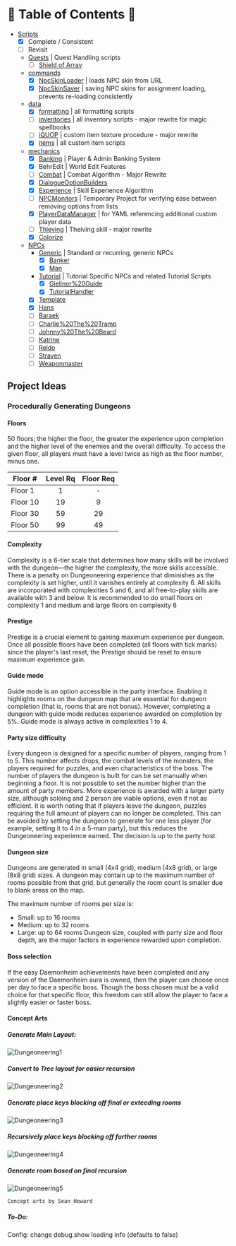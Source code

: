 # :taco: Table of Contents :taco:
- [Scripts](../scripts/)
    - [x] Complete / Consistent
    - [ ] Revisit
    - [Quests](../scripts/Quests) | Quest Handling scripts
        - [ ] [Shield of Arrav](../scripts/Quests/Shield%20of%20Arrav.dsc)
    - [commands](../scripts/commands)
        - [x] [NpcSkinLoader](../scripts/commands/NpcSkinLoader.dsc) | loads NPC skin from URL
        - [x] [NpcSkinSaver](../scripts/commands/NpcSkinSaver.dsc) | saving NPC skins for assignment loading, prevents re-loading consistently
    - [data](../scripts/data)
        - [x] [formatting](../scripts/data/formatting.dsc) | all formatting scripts
        - [ ] [inventories](../scripts/data/inventories.dsc) | all inventory scripts - major rewrite for magic spellbooks
        - [ ] [iQUOP](../scripts/NPCs/iQUOP.dsc) | custom item texture procedure - major rewrite
        - [x] [items](../scripts/NPCs/items.dsc) | all custom item scripts
    - [mechanics](../scripts/mechanics)
        - [x] [Banking](../scripts/mechanics/Banking.dsc) | Player & Admin Banking System
        - [x] BehrEdit | World Edit Features
        - [ ] [Combat](../scripts/mechanics/Combat.dsc) | Combat Algorithm - Major Rewrite
        - [x] [DialogueOptionBuilders](../scripts/mechanics/DialogueOptionBuilders.dsc)
        - [x] [Experience](../scripts/mechanics/Experience.dsc) | Skill Experience Algorithm
        - [ ] [NPCMonitors](../scripts/mechanics/NPCMonitors.dsc) | Temporary Project for verifying ease between removing options from lists
        - [x] [PlayerDataManager](../scripts/mechanics/PlayerDataManager.dsc) | for YAML referencing additional custom player data
        - [ ] [Thieving](../scripts/mechanics/Thieving.dsc) | Theiving skill - major rewrite
        - [x] [Colorize](../scripts/mechanics/Colorize.dsc)
    - [NPCs](../scripts/NPCs)
        - [Generic](../scripts/Quests/Generic) | Standard or recurring, generic NPCs
            - [x] [Banker](../scripts/NPCs/!Banker.dsc)
            - [x] [Man](../scripts/NPCs/!Man.dsc)
        - [Tutorial](../scripts/Quests/Tutorial) | Tutorial Specific NPCs and related Tutorial Scripts
            - [x] [Gielinor%20Guide](../scripts/NPCs/Tutorial/Gielinor%20Guide.dsc)
            - [x] [TutorialHandler](../scripts/NPCs/Tutorial/TutorialHandler.dsc)
        - [x] [Template](../scripts/NPCs/!Template.dsc)
        - [x] [Hans](../scripts/NPCs/Hans.dsc)
        - [ ] [Baraek](../scripts/NPCs/Baraek.dsc)
        - [ ] [Charlie%20The%20Tramp](../scripts/NPCs/Charlie%20The%20Tramp.dsc)
        - [ ] [Johnny%20The%20Beard](../scripts/NPCs/Johnny%20The%20Beard.dsc)
        - [ ] [Katrine](../scripts/NPCs/Katrine.dsc)
        - [ ] [Reldo](../scripts/NPCs/Reldo.dsc)
        - [ ] [Straven](../scripts/NPCs/Straven.dsc)
        - [ ] [Weaponmaster](../scripts/NPCs/Weaponmaster.dsc)

## Project Ideas
### Procedurally Generating Dungeons

#### **Floors**
50 floors; the higher the floor, the greater the experience upon completion and the higher level of the enemies and the overall difficulty. To access the given floor, all players  must have a level twice as high as the floor number, minus one.

| Floor #  | Level Rq | Floor Req |
| -------- |:--------:|:---------:|
| Floor 1  | 1        | -         |
| Floor 10 | 19       | 9         |
| Floor 30 | 59       | 29        |
| Floor 50 | 99       | 49        |

#### **Complexity**
Complexity is a 6-tier scale that determines how many skills will be involved with the dungeon—the higher the complexity, the more skills accessible. There is a penalty on Dungeoneering experience that diminishes as the complexity is set higher, until it vanishes entirely at complexity 6. 
All skills are incorporated with complexities 5 and 6, and all free-to-play skills are available with 3 and below. 
It is recommended to do small floors on complexity 1 and medium and large floors on complexity 6
#### **Prestige**
Prestige is a crucial element to gaining maximum experience per dungeon. Once all possible floors have been completed (all floors with tick marks) since the player's last reset, the Prestige should be reset to ensure maximum experience gain. 
#### **Guide mode**
Guide mode is an option accessible in the party interface. Enabling it highlights rooms on the dungeon map that are essential for dungeon completion (that is, rooms that are not bonus). However, completing a dungeon with guide mode reduces experience awarded on completion by 5%. Guide mode is always active in complexities 1 to 4. 
#### **Party size difficulty**
Every dungeon is designed for a specific number of players, ranging from 1 to 5. This number affects drops, the combat levels of the monsters, the players required for puzzles, and even characteristics of the boss. The number of players the dungeon is built for can be set manually when beginning a floor. It is not possible to set the number higher than the amount of party members. 
More experience is awarded with a larger party size, although soloing and 2 person are viable options, even if not as efficient. 
It is worth noting that if players leave the dungeon, puzzles requiring the full amount of players can no longer be completed. This can be avoided by setting the dungeon to generate for one less player (for example, setting it to 4 in a 5-man party), but this reduces the Dungeoneering experience earned. The decision is up to the party host.
#### **Dungeon size**
Dungeons are generated in small (4x4 grid), medium (4x8 grid), or large (8x8 grid) sizes. A dungeon may contain up to the maximum number of rooms possible from that grid, but generally the room count is smaller due to blank areas on the map. 

The maximum number of rooms per size is: 
* Small: up to 16 rooms
* Medium: up to 32 rooms
* Large: up to 64 rooms
Dungeon size, coupled with party size and floor depth, are the major factors in experience rewarded upon completion. 

#### **Boss selection**
If the easy Daemonheim achievements have been completed and any version of the Daemonheim aura is owned, then the player can choose once per day to face a specific boss. Though the boss chosen must be a valid choice for that specific floor, this freedom can still allow the player to face a slightly easier or faster boss. 
#### **Concept Arts**

##### Generate Main Layout:

![Dungeoneering1](https://cdn.discordapp.com/attachments/547552615450411011/556603700836302863/entry004-map.png)

##### Convert to Tree layout for easier recursion 

![Dungeoneering2](https://cdn.discordapp.com/attachments/547552615450411011/556603770721533962/entry004-tree.png)

##### Generate place keys blocking off final or exteeding rooms

![Dungeoneering3](https://cdn.discordapp.com/attachments/547552615450411011/556603821346783232/entry004-tree2.png)

##### Recursively place keys blocking off further rooms

![Dungeoneering4](https://cdn.discordapp.com/attachments/547552615450411011/556603887176515609/entry004-tree3.png)

##### Generate room based on final recursion

![Dungeoneering5](https://cdn.discordapp.com/attachments/547552615450411011/556603905018953748/entry004-map2.png)

`Concept arts by Sean Howard`


##### To-Do:

Config: change debug.show loading info (defaults to false)
